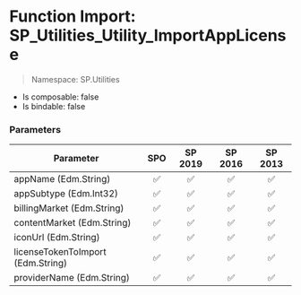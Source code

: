 # Function Import: SP_Utilities_Utility_ImportAppLicense

> Namespace: SP.Utilities

- Is composable: false
- Is bindable: false

### Parameters

Parameter | SPO | SP 2019 | SP 2016 | SP 2013
----------|:---:|:-------:|:-------:|:-------:
appName (Edm.String) | ✅ | ✅ | ✅ | ✅
appSubtype (Edm.Int32) | ✅ | ✅ | ✅ | ✅
billingMarket (Edm.String) | ✅ | ✅ | ✅ | ✅
contentMarket (Edm.String) | ✅ | ✅ | ✅ | ✅
iconUrl (Edm.String) | ✅ | ✅ | ✅ | ✅
licenseTokenToImport (Edm.String) | ✅ | ✅ | ✅ | ✅
providerName (Edm.String) | ✅ | ✅ | ✅ | ✅